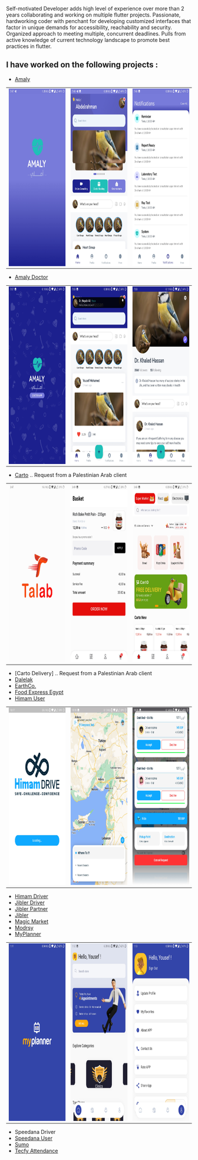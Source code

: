 Self-motivated Developer adds high level of experience over more than 2 years collaborating and working on multiple flutter projects.
Passionate, hardworking coder with penchant for developing customized interfaces that factor in unique demands for accessibility, reachability and security.
Organized approach to meeting multiple, concurrent deadlines.
Pulls from active knowledge of current technology landscape to promote best practices in flutter.

## I have worked on the following projects :

- [Amaly](Pictures/Amaly)

<table>
  <tr>
    <td><img src="Pictures/Amaly/Screenshot_20240425-194744.jpg" width=270 height=480></td>
    <td><img src="Pictures/Amaly/Screenshot_20240425-194812.jpg" width=270 height=480></td>
    <td><img src="Pictures/Amaly/Screenshot_20240425-194853.jpg" width=270 height=480></td>
  </tr>
 </table>

- [Amaly Doctor](Pictures/Amaly%20Doctor)

<table>
  <tr>
    <td><img src="Pictures/Amaly Doctor/Screenshot_20240425-190730.jpg" width=270 height=480></td>
    <td><img src="Pictures/Amaly Doctor/Screenshot_20240425-190806.jpg" width=270 height=480></td>
    <td><img src="Pictures/Amaly Doctor/Screenshot_20240425-190825.jpg" width=270 height=480></td>
  </tr>
 </table>
 
- [Carto](Pictures/Carto) .. Request from a Palestinian Arab client

<table>
  <tr>
    <td><img src="Pictures/Carto/Screenshot_20240426-034726.jpg" width=270 height=480></td>
    <td><img src="Pictures/Carto/Screenshot_20240426-034908.jpg" width=270 height=480></td>
    <td><img src="Pictures/Carto/Screenshot_20240426-034803.jpg" width=270 height=480></td>
  </tr>
 </table>

- [Carto Delivery] .. Request from a Palestinian Arab client
- [Dalelak](https://play.google.com/store/apps/details?id=com.dalilak.dalilak_app)
- [EarthCo.](https://earth-7b102.web.app/)
- [Food Express Egypt](https://play.google.com/store/apps/details?id=com.foodexpresseg.customer)
- [Himam User](Pictures/Himam%20user)

<table>
  <tr>
    <td><img src="Pictures/Himam user/Screenshot_20240507-221745.jpg" width=270 height=480></td>
    <td><img src="Pictures/Himam user/Screenshot_20240507-221853.jpg" width=270 height=480></td>
    <td><img src="Pictures/Himam user/Screenshot_20240507-222010.jpg" width=270 height=480></td>
  </tr>
 </table>

- [Himam Driver](https://play.google.com/store/apps/details?id=com.engaz.himam_driver)
- [Jibler Driver](https://play.google.com/store/apps/details?id=jibler.driver.jiblerdriver)
- [Jibler Partner](https://apps.apple.com/ng/app/jibler-seller/id1611979213)
- [Jibler](https://apps.apple.com/ng/app/jibler/id1587994631)
- [Magic Market](https://magicmarket4u.web.app/)
- [Modrsy](https://modrsy.com/)
- [MyPlanner](Pictures/My%20Planner)

<table>
  <tr>
    <td><img src="Pictures/My Planner/Screenshot_20240508-131200.jpg" width=270 height=480></td>
    <td><img src="Pictures/My Planner/Screenshot_20240508-131300.jpg" width=270 height=480></td>
    <td><img src="Pictures/My Planner/Screenshot_20240508-131338.jpg" width=270 height=480></td>
  </tr>
 </table>

- Speedana Driver
- [Speedana User](https://play.google.com/store/apps/details?id=com.engazTech.speedana)
- [Sumo](https://play.google.com/store/apps/details?id=co.tecfy.task_management)
- [Tecfy Attendance](https://play.google.com/store/apps/details?id=co.tecfy.emp)


<!---
AhmedHossien/AhmedHossien is a ✨ special ✨ repository because its `README.md` (this file) appears on your GitHub profile.
You can click the Preview link to take a look at your changes.
--->

